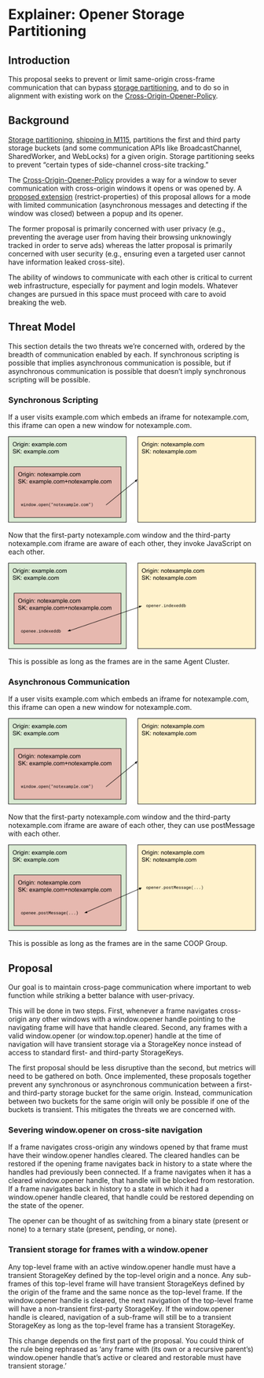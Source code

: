 # Explainer: Opener Storage Partitioning

## Introduction

This proposal seeks to prevent or limit same-origin cross-frame communication that can bypass [storage partitioning](https://developer.chrome.com/en/docs/privacy-sandbox/storage-partitioning/), and to do so in alignment with existing work on the [Cross-Origin-Opener-Policy](https://developer.mozilla.org/en-US/docs/Web/HTTP/Headers/Cross-Origin-Opener-Policy).

## Background

[Storage partitioning](https://developer.chrome.com/en/docs/privacy-sandbox/storage-partitioning/), [shipping in M115](https://developer.chrome.com/en/blog/storage-partitioning-dev-trial/), partitions the first and third party storage buckets (and some communication APIs like BroadcastChannel, SharedWorker, and WebLocks) for a given origin. Storage partitioning seeks to prevent “certain types of side-channel cross-site tracking.”

The [Cross-Origin-Opener-Policy](https://developer.mozilla.org/en-US/docs/Web/HTTP/Headers/Cross-Origin-Opener-Policy) provides a way for a window to sever communication with cross-origin windows it opens or was opened by. A [proposed extension](https://docs.google.com/document/d/1qXlC6HZXd6UDokI8_cHYAVaXhHop0Ia6-z3fZl6saX8/edit#heading=h.c1dd4bjnvwc6) (restrict-properties) of this proposal allows for a mode with limited communication (asynchronous messages and detecting if the window was closed) between a popup and its opener.

The former proposal is primarily concerned with user privacy (e.g., preventing the average user from having their browsing unknowingly tracked in order to serve ads) whereas the latter proposal is primarily concerned with user security (e.g., ensuring even a targeted user cannot have information leaked cross-site).

The ability of windows to communicate with each other is critical to current web infrastructure, especially for payment and login models. Whatever changes are pursued in this space must proceed with care to avoid breaking the web.

## Threat Model

This section details the two threats we’re concerned with, ordered by the breadth of communication enabled by each. If synchronous scripting is possible that implies asynchronous communication is possible, but if asynchronous communication is possible that doesn’t imply synchronous scripting will be possible.

### Synchronous Scripting

If a user visits example.com which embeds an iframe for notexample.com, this iframe can open a new window for notexample.com.

![](./images/threat_0.png)

Now that the first-party notexample.com window and the third-party notexample.com iframe are aware of each other, they invoke JavaScript on each other.

![](./images/threat_1.png)

This is possible as long as the frames are in the same Agent Cluster.

### Asynchronous Communication
If a user visits example.com which embeds an iframe for notexample.com, this iframe can open a new window for notexample.com.

![](./images/threat_2.png)

Now that the first-party notexample.com window and the third-party notexample.com iframe are aware of each other, they can use postMessage with each other.

![](./images/threat_3.png)

This is possible as long as the frames are in the same COOP Group.

## Proposal

Our goal is to maintain cross-page communication where important to web function while striking a better balance with user-privacy.

This will be done in two steps. First, whenever a frame navigates cross-origin any other windows with a window.opener handle pointing to the navigating frame will have that handle cleared. Second, any frames with a valid window.opener (or window.top.opener) handle at the time of navigation will have transient storage via a StorageKey nonce instead of access to standard first- and third-party StorageKeys.

The first proposal should be less disruptive than the second, but metrics will need to be gathered on both. Once implemented, these proposals together prevent any synchronous or asynchronous communication between a first- and third-party storage bucket for the same origin. Instead, communication between two buckets for the same origin will only be possible if one of the buckets is transient. This mitigates the threats we are concerned with.

### Severing window.opener on cross-site navigation

If a frame navigates cross-origin any windows opened by that frame must have their window.opener handles cleared. The cleared handles can be restored if the opening frame navigates back in history to a state where the handles had previously been connected. If a frame navigates when it has a cleared window.opener handle, that handle will be blocked from restoration. If a frame navigates back in history to a state in which it had a window.opener handle cleared, that handle could be restored depending on the state of the opener.

The opener can be thought of as switching from a binary state (present or none) to a ternary state (present, pending, or none).

### Transient storage for frames with a window.opener

Any top-level frame with an active window.opener handle must have a transient StorageKey defined by the top-level origin and a nonce. Any sub-frames of this top-level frame will have transient StorageKeys defined by the origin of the frame and the same nonce as the top-level frame. If the window.opener handle is cleared, the next navigation of the top-level frame will have a non-transient first-party StorageKey. If the window.opener handle is cleared, navigation of a sub-frame will still be to a transient StorageKey as long as the top-level frame has a transient StorageKey.

This change depends on the first part of the proposal. You could think of the rule being rephrased as ‘any frame with (its own or a recursive parent’s) window.opener handle that’s active or cleared and restorable must have transient storage.’
